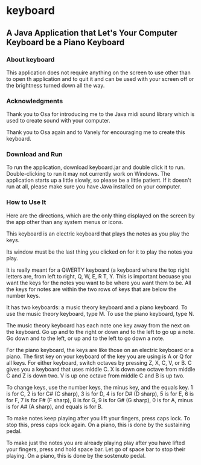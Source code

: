 # keyboard
## A Java Application that Let's Your Computer Keyboard be a Piano Keyboard
### About keyboard
This application does not require anything on the screen to use other than to open th application and to quit it and can be used with your screen off or the brightness turned down all the way.

### Acknowledgments  
Thank you to Osa for introducing me to the Java midi sound library which is used to create sound with your computer.

Thank you to Osa again and to Vanely for encouraging me to create this keyboard.

### Download and Run
To run the application, download keyboard.jar and double click it to run.  Double-clicking to run it may not currently work on Windows.  The application starts up a little slowly, so please be a little patient.  If it doesn't run at all, please make sure you have Java installed on your computer.

### How to Use It
Here are the directions, which are the only thing displayed on the screen by the app other than any system menus or icons.

This keyboard is an electric keyboard that plays the notes as you play the keys.

Its window must be the last thing you clicked on for it to play the notes you play.

It is really meant for a QWERTY keyboard (a keyboard where the top right letters are, from left to right, Q, W, E, R T, Y.  This is important becuase you want the keys for the notes you want to be where you want them to be.  All the keys for notes are within the two rows of keys that are below the number keys.

It has two keyboards: a music theory keyboard and a piano keyboard.  To use the music theory keyboard, type M.  To use the piano keyboard, type N.

The music theory keyboard has each note one key away from the next on the keyboard.  Go up and to the right or down and to the left to go up a note.  Go down and to the left, or up and to the left to go down a note.

For the piano keyboard, the keys are like those on an electric keyboard or a piano.  The first key on your keyboard of the key you are using is A or Q for all keys.  For either keyboard, switch octaves by pressing Z, X, C, V, or B.  C gives you a keyboard that uses middle C.  X is down one octave from middle C and Z is down two.  V is up one octave from middle C and B is up two.

To change keys, use the number keys, the minus key, and the equals key.  1 is for C, 2 is for C# (C sharp), 3 is for D, 4 is for D# (D sharp), 5 is for E, 6 is for F, 7 is for F# (F sharp), 8 is for G, 9 is for G# (G sharp), 0 is for A, minus is for A# (A sharp), and equals is for B.

To make notes keep playing after you lift your fingers, press caps lock.  To stop this, press caps lock again.  On a piano, this is done by the sustaining pedal.

To make just the notes you are already playing play after you have lifted your fingers, press and hold space bar.  Let go of space bar to stop their playing.  On a piano, this is done by the sostenuto pedal.
